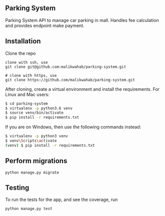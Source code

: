 ## Parking System

Parking System API to manage car parking in mall. Handles fee calculation and provides endpoint make payment.

## Installation
Clone the repo
```
clone with ssh, use
git clone git@github.com:malikwahab/parking-system.git

# clone with https, use
git clone https://github.com/malikwahab/parking-system.git
```
After cloning, create a virtual environment and install the requirements. For Linux and Mac users:

 ```sh
$ cd parking-system
$ virtualenv -p python3.6 venv
$ source venv/bin/activate
$ pip install -r requirements.txt
 ```
 If you are on Windows, then use the following commands instead:

 ```sh
$ virtualenv -p python3 venv
$ venv\Scripts\activate
(venv) $ pip install -r requirements.txt
```

## Perform migrations
```
python manage.py migrate
```

## Testing
To run the tests for the app, and see the coverage, run
```
python manage.py test
```